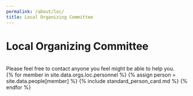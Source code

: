 ```yaml
---
permalink: /about/loc/
title: Local Organizing Committee
---
```


# Local Organizing Committee

<br/>
Please feel free to contact anyone you feel might be able to help you.
<br/>

<div class="container-fluid">
  <div class="row">
  {% for member in site.data.orgs.loc.personnel  %}
       {% assign person = site.data.people[member] %}
       {% include standard_person_card.md %}
  {% endfor %}
  </div>
</div>
<br/>
